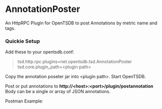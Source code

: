 # AnnotationPoster
An HttpRPC Plugin for OpenTSDB to post Annotations by metric name and tags.

### Quickie Setup

Add these to your opentsdb.conf:

> tsd.http.rpc.plugins=net.opentsdb.tsd.AnnotationPoster
> tsd.core.plugin_path=&lt;plugin path&gt;

Copy the annotation poseter jar into &lt;plugin path&gt;.
Start OpenTSDB.

Post or put annotations to **http://&lt;host&gt;:&lt;port&gt;/plugin/postannotation**
Body can be a single or array of JSON annotations.

Postman Example:







